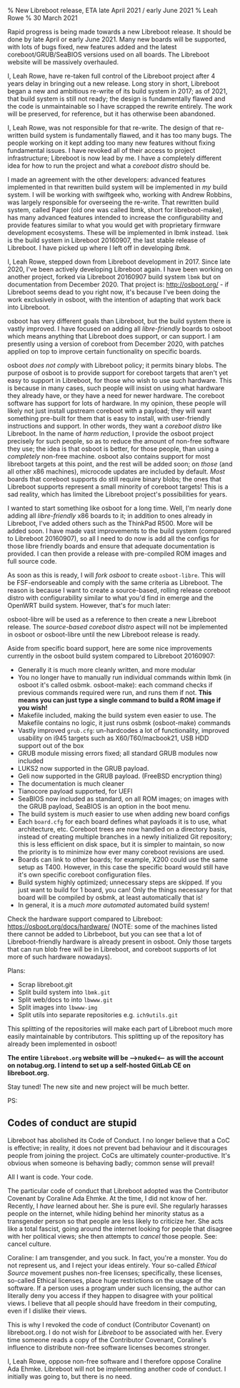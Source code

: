 % New Libreboot release, ETA late April 2021 / early June 2021
% Leah Rowe
% 30 March 2021

Rapid progress is being made towards a new Libreboot release. It should be done
by late April or early June 2021. Many new boards will be supported, with lots
of bugs fixed, new features added and the latest coreboot/GRUB/SeaBIOS versions
used on all boards. The Libreboot website will be massively overhauled.

I, Leah Rowe, have re-taken full control of the Libreboot project after 4 years
delay in bringing out a new release. Long story in short, Libreboot began a new
and ambitious re-write of its build system in 2017; as of 2021, that build
system is still not ready; the design is fundamentally flawed and the code is
unmaintainable so I have scrapped the rewrite entirely. The work will be
preserved, for reference, but it has otherwise been abandoned.

I, Leah Rowe, was not responsible for that re-write. The design of that
re-written build system is fundamentally flawed, and it has too many bugs. The
people working on it kept adding too many new features without fixing
fundamental issues. I have revoked all of their access to project
infrastructure; Libreboot is now lead by me. I have a completely different idea
for how to run the project and what a *coreboot distro* should be.

I made an agreement with the other developers: advanced features implemented
in that rewritten build system will be implemented in *my* build system.
I will be working with swiftgeek who, working with Andrew Robbins, was largely
responsible for overseeing the re-write. That rewritten build system, called
Paper (old one was called lbmk, short for libreboot-make), has many advanced
features intended to increase the configurability and provide features similar
to what you would get with proprietary firmware development ecosystems. These
will be implemented in lbmk instead. `lbmk` is the build system in Libreboot
20160907, the last stable release of Libreboot. I have picked up where I left
off in developing *lbmk*.

I, Leah Rowe, stepped down from Libreboot development in 2017. Since late 2020,
I've been actively developing Libreboot again. I have been working on another
project, forked via Libreboot 20160907 build system `lbmk` but on documentation
from December 2020. That project is: <http://osboot.org/> - if Libreboot seems
dead to you right now, it's because I've been doing the work exclusively in
osboot, with the intention of adapting that work back into Libreboot.

osboot has very different goals than Libreboot, but the build system there is
vastly improved. I have focused on adding all *libre-friendly* boards to osboot
which means anything that Libreboot does support, or can support. I am
presently using a version of coreboot from December 2020, with patches applied
on top to improve certain functionality on specific boards.

osboot *does not comply* with Libreboot policy; it permits binary blobs. The
purpose of osboot is to provide support for coreboot targets that aren't
yet easy to support in Libreboot, for those who wish to use such hardware. This
is because in many cases, such people will insist on using what hardware they
already have, or they have a need for newer hardware. The coreboot software has
support for lots of hardware. In my opinion, these people will likely not just
install upstream coreboot with a payload; they will want something pre-built
for them that is easy to install, with user-friendly instructions and support.
In other words, they want a *coreboot distro* like Libreboot. In the name
of *harm reduction*, I provide the osboot project precisely for such people, so
as to reduce the amount of non-free software they use; the idea is that osboot
is better, for those people, than using a *completely* non-free machine. osboot
also contains support for most libreboot targets at this point, and the rest
will be added soon; on *those* (and all other x86 machines), microcode updates
are included by default. *Most* boards that coreboot supports do still require
binary blobs; the ones that Libreboot supports represent a small minority of
coreboot targets! This is a sad reality, which has limited the Libreboot
project's possibilities for years.

I wanted to start something like osboot for a long time. Well, I'm nearly done
adding all *libre-friendly* x86 boards to it; in addition to ones already in
Libreboot, I've added others such as the ThinkPad R500. More will be added
soon. I have made vast improvements to the build system (compared to Libreboot
20160907), so all I need to do now is add all the configs for those libre
friendly boards and ensure that adequate documentation is provided. I can then
provide a release with pre-compiled ROM images and full source code.

As soon as this is ready, I will *fork osboot* to create `osboot-libre`. This
will be FSF-endorseable and comply with the same criteria as Libreboot. The
reason is because I want to create a source-based, rolling release coreboot
distro with configurability similar to what you'd find in emerge and the
OpenWRT build system. However, that's for much later:

osboot-libre will be used as a reference to then create a new Libreboot release.
The *source-based coreboot distro* aspect will not be implemented in osboot or
osboot-libre until the new Libreboot release is ready.

Aside from specific board support, here are some nice improvements currently
in the osboot build system compared to Libreboot 20160907:

* Generally it is much more cleanly written, and more modular
* You no longer have to manually run individual commands within lbmk (in osboot
  it's called osbmk. osboot-make): each command checks if previous commands
  required were run, and runs them if not. **This means you can just type a
  single command to build a ROM image if you wish!**
* Makefile included, making the build system even easier to use. The Makefile
  contains no logic, it just runs osbmk (osboot-make) commands
* Vastly improved `grub.cfg`: un-hardcodes a lot of functionality, improved
  usability on i945 targets such as X60/T60/macbook21, USB HDD support out of
  the box
* GRUB module missing errors fixed; all standard GRUB modules now included
* LUKS2 now supported in the GRUB payload.
* Geli now supported in the GRUB payload. (FreeBSD encryption thing)
* The documentation is much cleaner
* Tianocore payload supported, for UEFI
* SeaBIOS now included as standard, on all ROM images; on images with the GRUB
  payload, SeaBIOS is an option in the boot menu.
* The build system is *much* easier to use when adding new board configs
* Each `board.cfg` for each board defines what payloads it is to use, what
  architecture, etc. Coreboot trees are now handled on a directory basis,
  instead of creating multiple branches in a newly initialized Git repository;
  this is less efficient on disk space, but it is simpler to maintain, so now
  the priority is to minimize how ever many coreboot revisions are used.
* Boards can link to other boards; for example, X200 could use the same setup
  as T400. However, in this case the specific board would still have it's own
  specific coreboot configuration files.
* Build system highly optimized; unnecessary steps are skipped. If you just
  want to build for 1 board, you can! Only the things necessary for that board
  will be compiled by osbmk, at least automatically that is!
* In general, it is a *much more automated* automated build system!

Check the hardware support compared to Libreboot:
<https://osboot.org/docs/hardware/> (NOTE: some of the machines listed there
cannot be added to Librbeboot, but you can see that a lot of Libreboot-friendly
hardware is already present in osboot. Only those targets that can run blob
free will be in Libreboot, and coreboot supports of lot more of such hardware
nowadays).

Plans:

* Scrap libreboot.git
* Split build system into `lbmk.git`
* Split web/docs to into `lbwww.git`
* Split images into `lbwww-img`
* Split utils into separate repositories e.g. `ich9utils.git`

This splitting of the repositories will make each part of Libreboot much more
easily maintainable by contributors. This splitting up of the repository has
already been implemented in osboot!

**The entire `libreboot.org` website will be -->nuked<-- as will the account on 
notabug.org. I intend to set up a self-hosted GitLab CE on libreboot.org.**

Stay tuned! The new site and new project will be much better.

PS:

Codes of conduct are stupid
---------------------------

Libreboot has abolished its Code of Conduct. I no longer believe that a CoC is
effective; in reality, it does not prevent bad behaviour and it discourages
people from joining the project. CoCs are ultimately counter-productive. It's
obvious when someone is behaving badly; common sense will prevail!

All I want is code. Your code.

The particular code of conduct that Libreboot adopted was the Contributor
Covenant by Coraline Ada Ehmke. At the time, I did not know of her. Recently,
I *have* learned about her. She is pure evil. She regularly harasses people on
the internet, while hiding behind her minority status as a transgender person
so that people are less likely to criticize her. She acts like a total fascist,
going around the internet looking for people that disagree with her political
views; she then attempts to *cancel* those people. See: cancel culture.

Coraline: I am transgender, and you suck. In fact, you're a monster. You do not
represent us, and I reject your ideas entirely. Your so-called *Ethical Source*
movement pushes non-free licenses; specifically, these licenses, so-called
Ethical licenses, place huge restrictions on the usage of the software. If a
person uses a program under such licensing, the author can literally deny you
access if they happen to disagree with your political views. I believe that all
people should have freedom in their computing, even if I dislike their views.

This is why I revoked the code of conduct (Contributor Covenant) on
libreboot.org. I do not wish for *Libreboot* to be associated with her. Every
time someone reads a copy of the Contributor Covenant, Coraline's influence to
distribute non-free software licenses becomes stronger.

I, Leah Rowe, oppose non-free software and I therefore oppose Coraline Ada
Ehmke. Libreboot will not be implementing another code of conduct. I initially
was going to, but there is no need.
